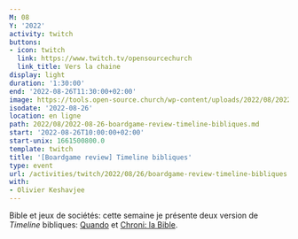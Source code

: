 ```yaml
---
M: 08
Y: '2022'
activity: twitch
buttons:
- icon: twitch
  link: https://www.twitch.tv/opensourcechurch
  link_title: Vers la chaine
display: light
duration: '1:30:00'
end: '2022-08-26T11:30:00+02:00'
image: https://tools.open-source.church/wp-content/uploads/2022/08/2022-08-26-timelinebible.jpg
isodate: '2022-08-26'
location: en ligne
path: 2022/08/2022-08-26-boardgame-review-timeline-bibliques.md
start: '2022-08-26T10:00:00+02:00'
start-unix: 1661500800.0
template: twitch
title: '[Boardgame review] Timeline bibliques'
type: event
url: /activities/twitch/2022/08/26/boardgame-review-timeline-bibliques
with:
- Olivier Keshavjee
---
```

Bible et jeux de sociétés: cette semaine je présente deux version de *Timeline* bibliques: [Quando](https://www.mameeditions.com/9782728924738-quando-la-bible.html) et [Chroni: la Bible](https://www.onthegoeditions.fr/produit/chroni-bible).